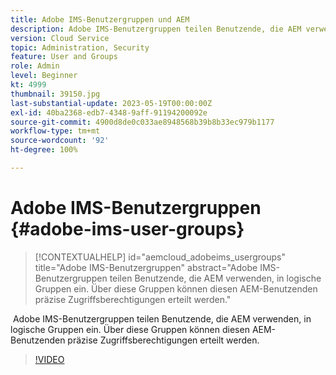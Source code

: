 ```yaml
---
title: Adobe IMS-Benutzergruppen und AEM
description: Adobe IMS-Benutzergruppen teilen Benutzende, die AEM verwenden, in logische Gruppen ein. Über diese Gruppen können diesen AEM-Benutzenden präzise Zugriffsberechtigungen erteilt werden.
version: Cloud Service
topic: Administration, Security
feature: User and Groups
role: Admin
level: Beginner
kt: 4999
thumbnail: 39150.jpg
last-substantial-update: 2023-05-19T00:00:00Z
exl-id: 40ba2368-edb7-4348-9aff-91194200092e
source-git-commit: 4900d8de0c033ae8948568b39b8b33ec979b1177
workflow-type: tm+mt
source-wordcount: '92'
ht-degree: 100%

---
```


# Adobe IMS-Benutzergruppen {#adobe-ims-user-groups}

>[!CONTEXTUALHELP]
>id="aemcloud_adobeims_usergroups"
>title="Adobe IMS-Benutzergruppen"
>abstract="Adobe IMS-Benutzergruppen teilen Benutzende, die AEM verwenden, in logische Gruppen ein. Über diese Gruppen können diesen AEM-Benutzenden präzise Zugriffsberechtigungen erteilt werden."

 Adobe IMS-Benutzergruppen teilen Benutzende, die AEM verwenden, in logische Gruppen ein. Über diese Gruppen können diesen AEM-Benutzenden präzise Zugriffsberechtigungen erteilt werden.

>[!VIDEO](https://video.tv.adobe.com/v/39150?quality=12&learn=on)

